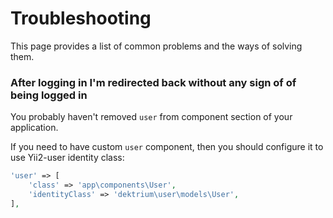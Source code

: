 # Troubleshooting

This page provides a list of common problems and the ways of solving them.

### After logging in I'm redirected back without any sign of of being logged in

You probably haven't removed `user` from component section of your application.

If you need to have custom `user` component, then you should configure it to use
Yii2-user identity class:

```php
'user' => [
    'class' => 'app\components\User',
    'identityClass' => 'dektrium\user\models\User',
],
```